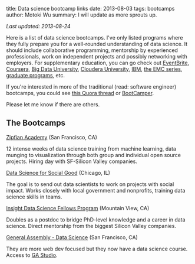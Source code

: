 title: Data science bootcamp links
date: 2013-08-03
tags: bootcamps
author: Motoki Wu
summary: I will update as more sprouts up.

*Last updated: 2013-08-24*

Here is a list of data science bootcamps. I've only listed programs where they fully prepare you for a well-rounded understanding of data science. It should include collaborative programming, mentorship by experienced professionals, work on independent projects and possibly networking with employers. For supplementary education, you can go check out [EventBrite](http://www.eventbrite.com/directory/?q=data+science&loc=San+Jose-Sunnyvale-Santa+Clara%2C+CA&slat=37.39&slng=-121.96&spellcheck=1), [Coursera](https://www.coursera.org/course/datasci), [Big Data University](http://www.bigdatauniversity.com/),  [Cloudera University](http://university.cloudera.com/), [IBM](http://www-03.ibm.com/press/us/en/pressrelease/41733.wss), [the EMC series](https://education.emc.com/guest/campaign/data_science.aspx), [graduate programs](http://whatsthebigdata.com/2012/08/09/graduate-programs-in-big-data-and-data-science/), etc.

If you're interested in more of the traditional (read: software engineer) bootcamps, you could see [this Quora thread](http://www.quora.com/Computer-Programming/What-are-the-best-programming-bootcamps-courses-available-in-the-United-States) or [BootCamper](http://bootcamper.io).

Please let me know if there are others.

## The Bootcamps

[Zipfian Academy](http://zipfianacademy.com) (San Francisco, CA)

12 intense weeks of data science training from machine learning, data munging to visualization through both group and individual open source projects. Hiring day with SF-Silicon Valley companies. 

[Data Science for Social Good](http://dssg.io/) (Chicago, IL)

The goal is to send out data scientists to work on projects with social impact. Works closely with local government and nonprofits, training data science skills in teams. 

[Insight Data Science Fellows Program](http://insightdatascience.com/) (Mountain View, CA)

Doubles as a postdoc to bridge PhD-level knowledge and a career in data science. Direct mentorship from the biggest Silicon Valley companies.

[General Assembly - Data Science](https://generalassemb.ly/education/data-science) (San Francisco, CA)

They are more web dev focused but they now have a data science course. Access to [GA Studio](https://generalassemb.ly/studio). 


